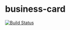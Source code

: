 # business-card
[![Build Status](https://travis-ci.org/perforb/perforb.com.svg?branch=master)](https://travis-ci.org/perforb/perforb.com)
